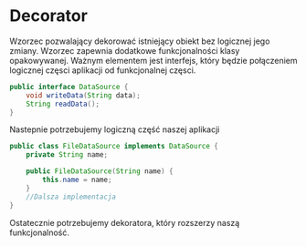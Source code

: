 <h1>
    Decorator
</h1>
<p>
    Wzorzec pozwalający dekorować istniejący obiekt bez logicznej jego zmiany. Wzorzec zapewnia dodatkowe 
    funkcjonalności klasy opakowywanej. Ważnym elementem jest interfejs, który będzie połączeniem logicznej częsci 
    aplikacji od funkcjonalnej częsci.  
</p>

```java
public interface DataSource {
    void writeData(String data);
    String readData();
}
```
<p>
    Nastepnie potrzebujemy logiczną część naszej aplikacji
</p>

```java
public class FileDataSource implements DataSource {
    private String name;

    public FileDataSource(String name) {
        this.name = name;
    }
    //Dalsza implementacja
}
```
<p>
    Ostatecznie potrzebujemy dekoratora, który rozszerzy naszą funkcjonalność. 
</p>
